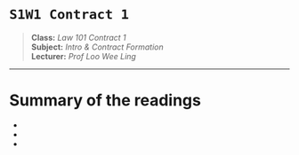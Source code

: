 # `S1W1 Contract 1`

> **Class:** *Law 101 Contract 1*  
> **Subject:** *Intro & Contract Formation*  
> **Lecturer:** *Prof Loo Wee Ling*  

---

# Summary of the readings  
* 
* 
*

